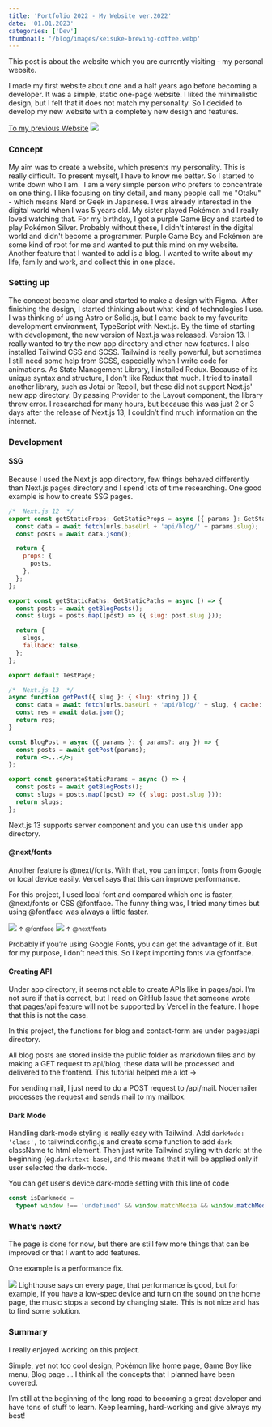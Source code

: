 ```yaml
---
title: 'Portfolio 2022 - My Website ver.2022'
date: '01.01.2023'
categories: ['Dev']
thumbnail: '/blog/images/keisuke-brewing-coffee.webp'
---
```


This post is about the website which you are currently visiting - my personal website.

I made my first website about one and a half years ago before becoming a developer. It was a simple, static one-page website. I liked the minimalistic design, but I felt that it does not match my personality. So I decided to develop my new website with a completely new design and features.

<a href="https://my-web-site-2d168.web.app/" target="_blank">To my previous Website</a>
<img src="/blog/images/my-website-2022.webp">

### Concept

My aim was to create a website, which presents my personality. This is really difficult. To present myself, I have to know me better. So I started to write down who I am. 
I am a very simple person who prefers to concentrate on one thing. I like focusing on tiny detail, and many people call me "Otaku" - which means Nerd or Geek in Japanese. I was already interested in the digital world when I was 5 years old. My sister played Pokémon and I really loved watching that. For my birthday, I got a purple Game Boy and started to play Pokémon Silver. Probably without these, I didn't interest in the digital world and didn't become a programmer. Purple Game Boy and Pokémon are some kind of root for me and wanted to put this mind on my website.
Another feature that I wanted to add is a blog. I wanted to write about my life, family and work, and collect this in one place.

### Setting up

The concept became clear and started to make a design with Figma. 
After finishing the design, I started thinking about what kind of technologies I use. I was thinking of using Astro or Solid.js, but I came back to my favourite development environment, TypeScript with Next.js. By the time of starting with development, the new version of Next.js was released. Version 13. I really wanted to try the new app directory and other new features.
I also installed Tailwind CSS and SCSS. Tailwind is really powerful, but sometimes I still need some help from SCSS, especially when I write code for animations.
As State Management Library, I installed Redux. Because of its unique syntax and structure, I don't like Redux that much. I tried to install another library, such as Jotai or Recoil, but these did not support Next.js' new app directory. By passing Provider to the Layout component, the library threw error. I researched for many hours, but because this was just 2 or 3 days after the release of Next.js 13, I couldn’t find much information on the internet.

### Development

<h4>SSG</h4>

Because I used the Next.js app directory, few things behaved differently than Next.js pages directory and I spend lots of time researching. One good example is how to create SSG pages.

```jsx
/*  Next.js 12  */
export const getStaticProps: GetStaticProps = async ({ params }: GetStaticPropsContext) => {
  const data = await fetch(urls.baseUrl + 'api/blog/' + params.slug);
  const posts = await data.json();

  return {
    props: {
      posts,
    },
  };
};

export const getStaticPaths: GetStaticPaths = async () => {
  const posts = await getBlogPosts();
  const slugs = posts.map((post) => ({ slug: post.slug }));

  return {
    slugs,
    fallback: false,
  };
};

export default TestPage;
```

```jsx
/*  Next.js 13  */
async function getPost({ slug }: { slug: string }) {
  const data = await fetch(urls.baseUrl + 'api/blog/' + slug, { cache: 'force-cache' });
  const res = await data.json();
  return res;
}

const BlogPost = async ({ params }: { params?: any }) => {
  const posts = await getPost(params);
  return <>...</>;
};

export const generateStaticParams = async () => {
  const posts = await getBlogPosts();
  const slugs = posts.map((post) => ({ slug: post.slug }));
  return slugs;
};
```

Next.js 13 supports server component and you can use this under app directory.

<h4>@next/fonts</h4>

Another feature is @next/fonts. With that, you can import fonts from Google or local device easily. Vercel says that this can improve performance.

For this project, I used local font and compared which one is faster, @next/fonts or CSS @fontface. The funny thing was, I tried many times but using @fontface was always a little faster.

<img src="/blog/images/performance-font-face.webp">
<small>↑ @fontface</small>
<img src="/blog/images/performance-next-font.webp">
<small>↑ @next/fonts</small>

Probably if you’re using Google Fonts, you can get the advantage of it. But for my purpose, I don’t need this. So I kept importing fonts via @fontface.

<h4>Creating API</h4>

Under app directory, it seems not able to create APIs like in pages/api. I’m not sure if that is correct, but I read on GitHub Issue that someone wrote that pages/api feature will not be supported by Vercel in the feature. I hope that this is not the case.

In this project, the functions for blog and contact-form are under pages/api directory.

All blog posts are stored inside the public folder as markdown files and by making a GET request to api/blog, these data will be processed and delivered to the frontend. This tutorial helped me a lot →

For sending mail, I just need to do a POST request to /api/mail. Nodemailer processes the request and sends mail to my mailbox.

<h4>Dark Mode</h4>

Handling dark-mode styling is really easy with Tailwind. Add `darkMode: 'class',` to tailwind.config.js and create some function to add `dark` className to html element. Then just write Tailwind styling with dark: at the beginning (eg.`dark:text-base`), and this means that it will be applied only if user selected the dark-mode.

You can get user’s device dark-mode setting with this line of code

```jsx
const isDarkmode =
  typeof window !== 'undefined' && window.matchMedia && window.matchMedia('(prefers-color-scheme: dark)').matches;
```

### What’s next?

The page is done for now, but there are still few more things that can be improved or that I want to add features.

One example is a performance fix.

<img src="/blog/images/my-website-lighthouse.webp">
Lighthouse says on every page, that performance is good, but for example, if you have a low-spec device and turn on the sound on the home page, the music stops a second by changing state. This is not nice and has to find some solution.

### Summary

I really enjoyed working on this project.

Simple, yet not too cool design, Pokémon like home page, Game Boy like menu, Blog page … I think all the concepts that I planned have been covered.

I’m still at the beginning of the long road to becoming a great developer and have tons of stuff to learn. Keep learning, hard-working and give always my best!

